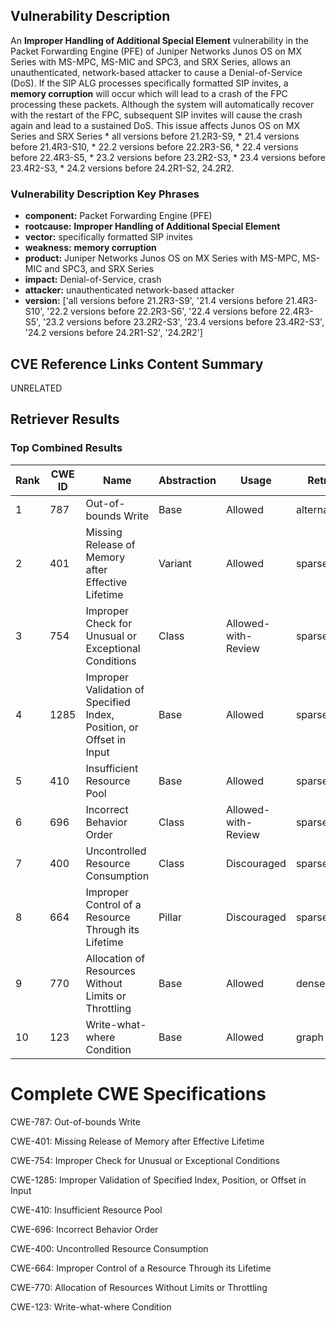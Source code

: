 ## Vulnerability Description
An **Improper Handling of Additional Special Element** vulnerability in the Packet Forwarding Engine (PFE) of Juniper Networks Junos OS on MX Series with MS-MPC, MS-MIC and SPC3, and SRX Series, allows an unauthenticated, network-based attacker to cause a Denial-of-Service (DoS). If the SIP ALG processes specifically formatted SIP invites, a **memory corruption** will occur which will lead to a crash of the FPC processing these packets. Although the system will automatically recover with the restart of the FPC, subsequent SIP invites will cause the crash again and lead to a sustained DoS. This issue affects Junos OS on MX Series and SRX Series * all versions before 21.2R3-S9, * 21.4 versions before 21.4R3-S10, * 22.2 versions before 22.2R3-S6, * 22.4 versions before 22.4R3-S5, * 23.2 versions before 23.2R2-S3, * 23.4 versions before 23.4R2-S3, * 24.2 versions before 24.2R1-S2, 24.2R2.

### Vulnerability Description Key Phrases
- **component:** Packet Forwarding Engine (PFE)
- **rootcause:** **Improper Handling of Additional Special Element**
- **vector:** specifically formatted SIP invites
- **weakness:** **memory corruption**
- **product:** Juniper Networks Junos OS on MX Series with MS-MPC, MS-MIC and SPC3, and SRX Series
- **impact:** Denial-of-Service, crash
- **attacker:** unauthenticated network-based attacker
- **version:** ['all versions before 21.2R3-S9', '21.4 versions before 21.4R3-S10', '22.2 versions before 22.2R3-S6', '22.4 versions before 22.4R3-S5', '23.2 versions before 23.2R2-S3', '23.4 versions before 23.4R2-S3', '24.2 versions before 24.2R1-S2', '24.2R2']

## CVE Reference Links Content Summary
UNRELATED

## Retriever Results

### Top Combined Results

| Rank | CWE ID | Name | Abstraction | Usage  | Retrievers | Individual Scores |
|------|--------|------|-------------|-------|------------|-------------------|
| 1 | 787 | Out-of-bounds Write | Base | Allowed | alternate_terms | 1.000 |
| 2 | 401 | Missing Release of Memory after Effective Lifetime | Variant | Allowed | sparse | 1.169 |
| 3 | 754 | Improper Check for Unusual or Exceptional Conditions | Class | Allowed-with-Review | sparse | 1.003 |
| 4 | 1285 | Improper Validation of Specified Index, Position, or Offset in Input | Base | Allowed | sparse | 0.991 |
| 5 | 410 | Insufficient Resource Pool | Base | Allowed | sparse | 0.988 |
| 6 | 696 | Incorrect Behavior Order | Class | Allowed-with-Review | sparse | 0.987 |
| 7 | 400 | Uncontrolled Resource Consumption | Class | Discouraged | sparse | 0.981 |
| 8 | 664 | Improper Control of a Resource Through its Lifetime | Pillar | Discouraged | sparse | 0.969 |
| 9 | 770 | Allocation of Resources Without Limits or Throttling | Base | Allowed | dense | 0.604 |
| 10 | 123 | Write-what-where Condition | Base | Allowed | graph | 0.002 |



# Complete CWE Specifications

CWE-787: Out-of-bounds Write

CWE-401: Missing Release of Memory after Effective Lifetime

CWE-754: Improper Check for Unusual or Exceptional Conditions

CWE-1285: Improper Validation of Specified Index, Position, or Offset in Input

CWE-410: Insufficient Resource Pool

CWE-696: Incorrect Behavior Order

CWE-400: Uncontrolled Resource Consumption

CWE-664: Improper Control of a Resource Through its Lifetime

CWE-770: Allocation of Resources Without Limits or Throttling

CWE-123: Write-what-where Condition